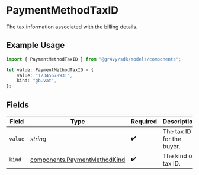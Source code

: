 # PaymentMethodTaxID

The tax information associated with the billing details.

## Example Usage

```typescript
import { PaymentMethodTaxID } from "@gr4vy/sdk/models/components";

let value: PaymentMethodTaxID = {
    value: "12345678931",
    kind: "gb.vat",
};
```

## Fields

| Field                                                                        | Type                                                                         | Required                                                                     | Description                                                                  | Example                                                                      |
| ---------------------------------------------------------------------------- | ---------------------------------------------------------------------------- | ---------------------------------------------------------------------------- | ---------------------------------------------------------------------------- | ---------------------------------------------------------------------------- |
| `value`                                                                      | *string*                                                                     | :heavy_check_mark:                                                           | The tax ID for the buyer.                                                    | 12345678931                                                                  |
| `kind`                                                                       | [components.PaymentMethodKind](../../models/components/paymentmethodkind.md) | :heavy_check_mark:                                                           | The kind of tax ID.                                                          | gb.vat                                                                       |